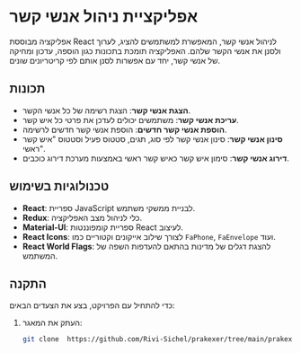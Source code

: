 # אפליקציית ניהול אנשי קשר

אפליקציה מבוססת React לניהול אנשי קשר, המאפשרת למשתמשים להציג, לערוך ולסנן את אנשי הקשר שלהם. האפליקציה תומכת בתכונות כגון הוספה, עדכון ומחיקה של אנשי קשר, יחד עם אפשרות לסנן אותם לפי קריטריונים שונים.

## תכונות

- **הצגת אנשי קשר**: הצגת רשימה של כל אנשי הקשר.
- **עריכת אנשי קשר**: משתמשים יכולים לעדכן את פרטי כל איש קשר.
- **הוספת אנשי קשר חדשים**: הוספת אנשי קשר חדשים לרשימה.
- **סינון אנשי קשר**: סינון אנשי קשר לפי סוג, תגים, סטטוס פעיל וסטטוס "איש קשר ראשי".
- **דירוג אנשי קשר**: סימון איש קשר כאיש קשר ראשי באמצעות מערכת דירוג כוכבים.

## טכנולוגיות בשימוש

- **React**: ספריית JavaScript לבניית ממשקי משתמש.
- **Redux**: כלי לניהול מצב האפליקציה.
- **Material-UI**: ספריית קומפוננטות React לעיצוב.
- **React Icons**: לצורך שילוב אייקונים וקטוריים כמו `FaPhone`, `FaEnvelope` ועוד.
- **React World Flags**: להצגת דגלים של מדינות בהתאם להעדפות השפה של המשתמש.

## התקנה

כדי להתחיל עם הפרויקט, בצע את הצעדים הבאים:

1. העתק את המאגר:
   ```bash
   git clone  https://github.com/Rivi-Sichel/prakexer/tree/main/prakexer/src
